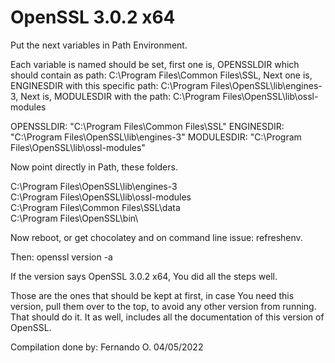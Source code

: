 # OpenSSL 3.0.2 x64

 Put the next variables in Path Environment.

 Each variable is named should be set, first one is, OPENSSLDIR which should contain as path: C:\Program Files\Common Files\SSL,
 Next one is, ENGINESDIR with this specific path: C:\Program Files\OpenSSL\lib\engines-3,
 Next is, MODULESDIR with the path: C:\Program Files\OpenSSL\lib\ossl-modules

 OPENSSLDIR: "C:\Program Files\Common Files\SSL"
 ENGINESDIR: "C:\Program Files\OpenSSL\lib\engines-3"
 MODULESDIR: "C:\Program Files\OpenSSL\lib\ossl-modules"

 Now point directly in Path, these folders.

 C:\Program Files\OpenSSL\lib\engines-3\
 C:\Program Files\OpenSSL\lib\ossl-modules\
 C:\Program Files\Common Files\SSL\data\
 C:\Program Files\OpenSSL\bin\

 Now reboot, or get chocolatey and on command line issue: refreshenv.

 Then: openssl version -a

 If the version says OpenSSL 3.0.2 x64, You did all the steps well.

 Those are the ones that should be kept at first, in case You need this version, pull them over to the top, to avoid any other version from running.
 That should do it. It as well, includes all the documentation of this version of OpenSSL.

 Compilation done by: Fernando O.
 04/05/2022
